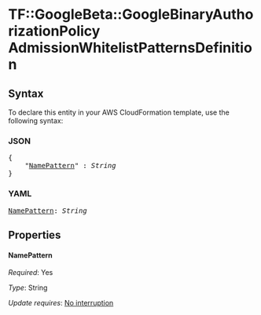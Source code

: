 # TF::GoogleBeta::GoogleBinaryAuthorizationPolicy AdmissionWhitelistPatternsDefinition

## Syntax

To declare this entity in your AWS CloudFormation template, use the following syntax:

### JSON

<pre>
{
    "<a href="#namepattern" title="NamePattern">NamePattern</a>" : <i>String</i>
}
</pre>

### YAML

<pre>
<a href="#namepattern" title="NamePattern">NamePattern</a>: <i>String</i>
</pre>

## Properties

#### NamePattern

_Required_: Yes

_Type_: String

_Update requires_: [No interruption](https://docs.aws.amazon.com/AWSCloudFormation/latest/UserGuide/using-cfn-updating-stacks-update-behaviors.html#update-no-interrupt)

